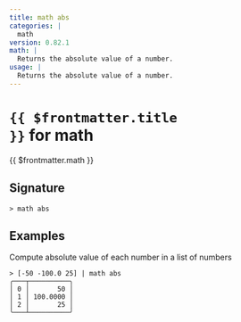 ```yaml
---
title: math abs
categories: |
  math
version: 0.82.1
math: |
  Returns the absolute value of a number.
usage: |
  Returns the absolute value of a number.
---
```


# <code>{{ $frontmatter.title }}</code> for math

<div class='command-title'>{{ $frontmatter.math }}</div>

## Signature

```> math abs ```

## Examples

Compute absolute value of each number in a list of numbers
```shell
> [-50 -100.0 25] | math abs
╭───┬──────────╮
│ 0 │       50 │
│ 1 │ 100.0000 │
│ 2 │       25 │
╰───┴──────────╯

```
